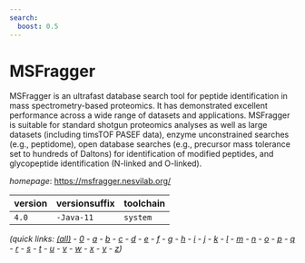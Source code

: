 ```yaml
---
search:
  boost: 0.5
---
```

# MSFragger

MSFragger is an ultrafast database search tool for peptide identification  in mass spectrometry-based proteomics. It has demonstrated excellent performance across a wide  range of datasets and applications. MSFragger is suitable for standard shotgun proteomics  analyses as well as large datasets (including timsTOF PASEF data), enzyme unconstrained  searches (e.g., peptidome), open database searches (e.g., precursor mass tolerance set  to hundreds of Daltons) for identification of modified peptides, and glycopeptide  identification (N-linked and O-linked).

*homepage*: <https://msfragger.nesvilab.org/>

version | versionsuffix | toolchain
--------|---------------|----------
``4.0`` | ``-Java-11`` | ``system``


*(quick links: [(all)](../index.md) - [0](../0/index.md) - [a](../a/index.md) - [b](../b/index.md) - [c](../c/index.md) - [d](../d/index.md) - [e](../e/index.md) - [f](../f/index.md) - [g](../g/index.md) - [h](../h/index.md) - [i](../i/index.md) - [j](../j/index.md) - [k](../k/index.md) - [l](../l/index.md) - [m](../m/index.md) - [n](../n/index.md) - [o](../o/index.md) - [p](../p/index.md) - [q](../q/index.md) - [r](../r/index.md) - [s](../s/index.md) - [t](../t/index.md) - [u](../u/index.md) - [v](../v/index.md) - [w](../w/index.md) - [x](../x/index.md) - [y](../y/index.md) - [z](../z/index.md))*

